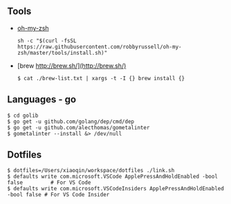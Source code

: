 ## Tools

* [oh-my-zsh](https://github.com/robbyrussell/oh-my-zsh)

  ```
  sh -c "$(curl -fsSL https://raw.githubusercontent.com/robbyrussell/oh-my-zsh/master/tools/install.sh)"
  ```

* [brew http://brew.sh/](http://brew.sh/)

  ```
  $ cat ./brew-list.txt | xargs -t -I {} brew install {}
  ```

## Languages - go

```
$ cd golib
$ go get -u github.com/golang/dep/cmd/dep
$ go get -u github.com/alecthomas/gometalinter
$ gometalinter --install &> /dev/null
```

## Dotfiles

```
$ dotfiles=/Users/xiaoqin/workspace/dotfiles ./link.sh
$ defaults write com.microsoft.VSCode ApplePressAndHoldEnabled -bool false         # For VS Code
$ defaults write com.microsoft.VSCodeInsiders ApplePressAndHoldEnabled -bool false # For VS Code Insider
```
